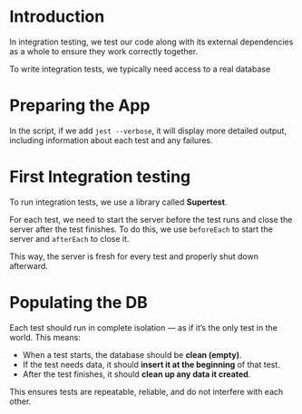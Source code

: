 # Introduction

In integration testing, we test our code along with its external dependencies as a whole to ensure they work correctly together.

To write integration tests, we typically need access to a real database

# Preparing the App

In the script, if we add `jest --verbose`, it will display more detailed output, including information about each test and any failures.

# First Integration testing

To run integration tests, we use a library called **Supertest**.

For each test, we need to start the server before the test runs and close the server after the test finishes. To do this, we use `beforeEach` to start the server and `afterEach` to close it.

This way, the server is fresh for every test and properly shut down afterward.

# Populating the DB

Each test should run in complete isolation — as if it’s the only test in the world. This means:

- When a test starts, the database should be **clean (empty)**.
- If the test needs data, it should **insert it at the beginning** of that test.
- After the test finishes, it should **clean up any data it created**.

This ensures tests are repeatable, reliable, and do not interfere with each other.
